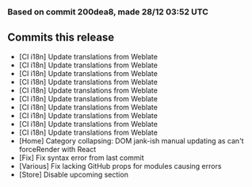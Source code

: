 ### Based on commit 200dea8, made 28/12 03:52 UTC
## Commits this release
  - [CI i18n] Update translations from Weblate
  - [CI i18n] Update translations from Weblate
  - [CI i18n] Update translations from Weblate
  - [CI i18n] Update translations from Weblate
  - [CI i18n] Update translations from Weblate
  - [CI i18n] Update translations from Weblate
  - [CI i18n] Update translations from Weblate
  - [CI i18n] Update translations from Weblate
  - [CI i18n] Update translations from Weblate
  - [CI i18n] Update translations from Weblate
  - [Home] Category collapsing: DOM jank-ish manual updating as can't forceRender with React
  - [Fix] Fix syntax error from last commit
  - [Various] Fix lacking GitHub props for modules causing errors
  - [Store] Disable upcoming section
